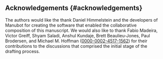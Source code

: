 ## Acknowledgements {#acknowledgements}

The authors would like the thank Daniel Himmelstein and the developers of Manubot for creating the software that enabled the collaborative composition of this manuscript.
We would also like to thank Fabio Madeira, Victor Greiff, Shyam Saladi, Anshul Kundaje, Brett Beaulieu-Jones, Paul Brodersen, and Michael M. Hoffman ([0000-0002-4517-1562](https://orcid.org/0000-0002-4517-1562)) for their contributions to the discussions that comprised the initial stage of the drafting process.
